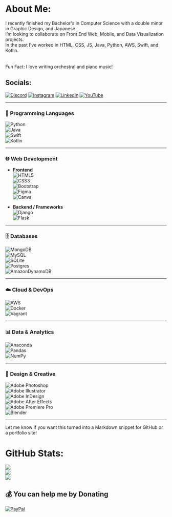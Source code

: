 # About Me:
I recently finished my Bachelor's in Computer Science with a double minor in Graphic Design, and Japanese.<br>I’m looking to collaborate on Front End Web, Mobile, and Data Visualization projects.<br>In the past I've worked in HTML, CSS, JS, Java, Python, AWS, Swift, and Kotlin.<br> <br><br>Fun Fact: I love writing orchestral and piano music!


## Socials:
[![Discord](https://img.shields.io/badge/Discord-%237289DA.svg?logo=discord&logoColor=white)](https://discordapp.com/users/Aehras#1560) [![Instagram](https://img.shields.io/badge/Instagram-%23E4405F.svg?logo=Instagram&logoColor=white)](https://instagram.com/Julian.Currie) [![LinkedIn](https://img.shields.io/badge/LinkedIn-%230077B5.svg?logo=linkedin&logoColor=white)](https://linkedin.com/in/julian-currie-461200122/) [![YouTube](https://img.shields.io/badge/YouTube-%23FF0000.svg?logo=YouTube&logoColor=white)](https://www.youtube.com/channel/UCkLlADlH4fWnDJhLJnKjHYw) 

---

### 🧠 **Programming Languages**
![Python](https://img.shields.io/badge/python-3670A0?style=flat&logo=python&logoColor=ffdd54)  
![Java](https://img.shields.io/badge/java-%23ED8B00.svg?style=flat&logo=java&logoColor=white)  
![Swift](https://img.shields.io/badge/swift-F54A2A?style=flat&logo=swift&logoColor=white)  
![Kotlin](https://img.shields.io/badge/kotlin-%230095D5.svg?style=flat&logo=kotlin&logoColor=white)

---

### 🌐 **Web Development**
- **Frontend**  
  ![HTML5](https://img.shields.io/badge/html5-%23E34F26.svg?style=flat&logo=html5&logoColor=white)  
  ![CSS3](https://img.shields.io/badge/css3-%231572B6.svg?style=flat&logo=css3&logoColor=white)  
  ![Bootstrap](https://img.shields.io/badge/bootstrap-%23563D7C.svg?style=flat&logo=bootstrap&logoColor=white)  
  ![Figma](https://img.shields.io/badge/figma-%23F24E1E.svg?style=flat&logo=figma&logoColor=white)  
  ![Canva](https://img.shields.io/badge/Canva-%2300C4CC.svg?style=flat&logo=Canva&logoColor=white)

- **Backend / Frameworks**  
  ![Django](https://img.shields.io/badge/django-%23092E20.svg?style=flat&logo=django&logoColor=white)  
  ![Flask](https://img.shields.io/badge/flask-%23000.svg?style=flat&logo=flask&logoColor=white)

---

### 🗄️ **Databases**
![MongoDB](https://img.shields.io/badge/MongoDB-%234ea94b.svg?style=flat&logo=mongodb&logoColor=white)  
![MySQL](https://img.shields.io/badge/mysql-%2300f.svg?style=flat&logo=mysql&logoColor=white)  
![SQLite](https://img.shields.io/badge/sqlite-%2307405e.svg?style=flat&logo=sqlite&logoColor=white)  
![Postgres](https://img.shields.io/badge/postgres-%23316192.svg?style=flat&logo=postgresql&logoColor=white)  
![AmazonDynamoDB](https://img.shields.io/badge/Amazon%20DynamoDB-4053D6?style=flat&logo=Amazon%20DynamoDB&logoColor=white)

---

### ☁️ **Cloud & DevOps**
![AWS](https://img.shields.io/badge/AWS-%23FF9900.svg?style=flat&logo=amazon-aws&logoColor=white)  
![Docker](https://img.shields.io/badge/docker-%230db7ed.svg?style=flat&logo=docker&logoColor=white)  
![Vagrant](https://img.shields.io/badge/vagrant-%231563FF.svg?style=flat&logo=vagrant&logoColor=white)

---

### 📊 **Data & Analytics**
![Anaconda](https://img.shields.io/badge/Anaconda-%2344A833.svg?style=flat&logo=anaconda&logoColor=white)  
![Pandas](https://img.shields.io/badge/pandas-%23150458.svg?style=flat&logo=pandas&logoColor=white)  
![NumPy](https://img.shields.io/badge/numpy-%23013243.svg?style=flat&logo=numpy&logoColor=white)

---

### 🎨 **Design & Creative**
![Adobe Photoshop](https://img.shields.io/badge/adobephotoshop-%2331A8FF.svg?style=flat&logo=adobephotoshop&logoColor=white)  
![Adobe Illustrator](https://img.shields.io/badge/adobeillustrator-%23FF9A00.svg?style=flat&logo=adobeillustrator&logoColor=white)  
![Adobe InDesign](https://img.shields.io/badge/Adobe%20InDesign-49021F?style=flat&logo=adobeindesign&logoColor=white)  
![Adobe After Effects](https://img.shields.io/badge/Adobe%20After%20Effects-9999FF.svg?style=flat&logo=Adobe%20After%20Effects&logoColor=white)  
![Adobe Premiere Pro](https://img.shields.io/badge/Adobe%20Premiere%20Pro-9999FF.svg?style=flat&logo=Adobe%20Premiere%20Pro&logoColor=white)  
![Blender](https://img.shields.io/badge/blender-%23F5792A.svg?style=flat&logo=blender&logoColor=white)

---

Let me know if you want this turned into a Markdown snippet for GitHub or a portfolio site!
# GitHub Stats:
![](https://github-readme-stats.vercel.app/api?username=jccurrie&theme=tokyonight&hide_border=false&include_all_commits=true&count_private=true)<br/>
![](https://github-readme-streak-stats.herokuapp.com/?user=jccurrie&theme=tokyonight&hide_border=false)<br/>
![](https://github-readme-stats.vercel.app/api/top-langs/?username=jccurrie&theme=tokyonight&hide_border=false&include_all_commits=true&count_private=true&layout=compact)

  ## 💰 You can help me by Donating
  [![PayPal](https://img.shields.io/badge/PayPal-00457C?style=for-the-badge&logo=paypal&logoColor=white)](https://paypal.me/@JulianCurrie) 

  <!-- Proudly created with GPRM ( https://gprm.itsvg.in ) -->
  
